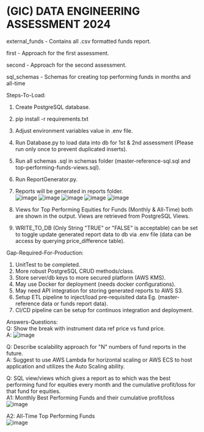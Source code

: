 # (GIC) DATA ENGINEERING ASSESSMENT 2024<br/>

external_funds - Contains all .csv formatted funds report.<br/>

first - Approach for the first assessment.<br/>

second - Approach for the second assessment.<br/>

sql_schemas - Schemas for creating top performing funds in months and all-time<br/>

Steps-To-Load:<br/>
  1. Create PostgreSQL database.
  2. pip install -r requirements.txt
  3. Adjust environment variables value in .env file.
  4. Run Database.py to load data into db for 1st & 2nd assessment (Please run only once to prevent duplicated inserts).
  5. Run all schemas .sql in schemas folder (master-reference-sql.sql and top-performing-funds-views.sql).
  6. Run ReportGenerator.py.
  7. Reports will be generated in reports folder.<br/>
  ![image](https://github.com/user-attachments/assets/890d97ab-f1c7-4d24-9148-d8e60d050f8d)
  ![image](https://github.com/user-attachments/assets/4f5082f3-c62e-4a44-b8b1-40a6aafba33e)
  ![image](https://github.com/user-attachments/assets/8bca3b8a-b11f-4f46-a6bb-231809678d95)
  ![image](https://github.com/user-attachments/assets/6645084f-4d21-42bd-9447-0d6d34a36567)
  ![image](https://github.com/user-attachments/assets/522ffba2-6215-452d-8fc1-f056708f31c9)
  
  8. Views for Top Performing Equities for Funds (Monthly & All-Time) both are shown in the output. Views are retrieved from PostgreSQL Views.
  9. WRITE_TO_DB (Only String "TRUE" or "FALSE" is acceptable) can be set to toggle update generated report data to db via .env file (data can be access by querying price_difference table).

Gap-Required-For-Production:<br/>
  1. UnitTest to be completed.
  2. More robust PostgreSQL CRUD methods/class.
  3. Store server/db keys to more secured platform (AWS KMS).
  4. May use Docker for deployment (needs docker configurations).
  5. May need API integration for storing generated reports to AWS S3.
  6. Setup ETL pipeline to inject/load pre-requisited data Eg. (master-reference data or funds report data).
  7. CI/CD pipeline can be setup for continuos integration and deployment.

Answers-Questions:<br/>
  Q: Show the break with instrument data ref price vs fund price.<br/>
  A: ![image](https://github.com/user-attachments/assets/ec2d422c-fca5-4e06-aac1-2af6a57882fb)

  Q: Describe scalability approach for "N" numbers of fund reports in the future.<br/>
  A: Suggest to use AWS Lambda for horizontal scaling or AWS ECS to host application and utilizes the Auto Scaling ability.<br/>
  
  Q: SQL view/views which gives a report as to which was the best performing fund for equities every month and the cumulative profit/loss for that fund for equities.<br/>
  A1: Monthly Best Performing Funds and their cumulative profit/loss<br/>
  ![image](https://github.com/user-attachments/assets/f36bd0c4-19cf-4aeb-9ee1-e8dbfef1aeea)

  A2: All-Time Top Performing Funds<br/>
  ![image](https://github.com/user-attachments/assets/83fb4b52-89f6-438a-bb7d-054153002234)


  




